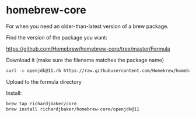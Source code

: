 # homebrew-core

For when you need an older-than-latest version of a brew package.

Find the version of the package you want:

https://github.com/Homebrew/homebrew-core/tree/master/Formula

Download it (make sure the filename matches the package name)

```sh
curl -o openjdk@11.rb https://raw.githubusercontent.com/Homebrew/homebrew-core/62b8cab92b253da54907a764b701225a533a7fa7/Formula/openjdk%4011.rb
```

Upload to the formula directory

Install:

```sh
brew tap richardjbaker/core
brew install richardjbaker/homebrew-core/openjdk@11
```
